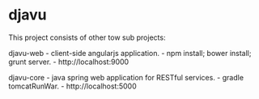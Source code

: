 djavu
=====

This project consists of other tow sub projects:

djavu-web
	- client-side angularjs application.
	- npm install; bower install; grunt server.
	- http://localhost:9000

djavu-core
	- java spring web application for RESTful services.
	- gradle tomcatRunWar.
	- http://localhost:5000

